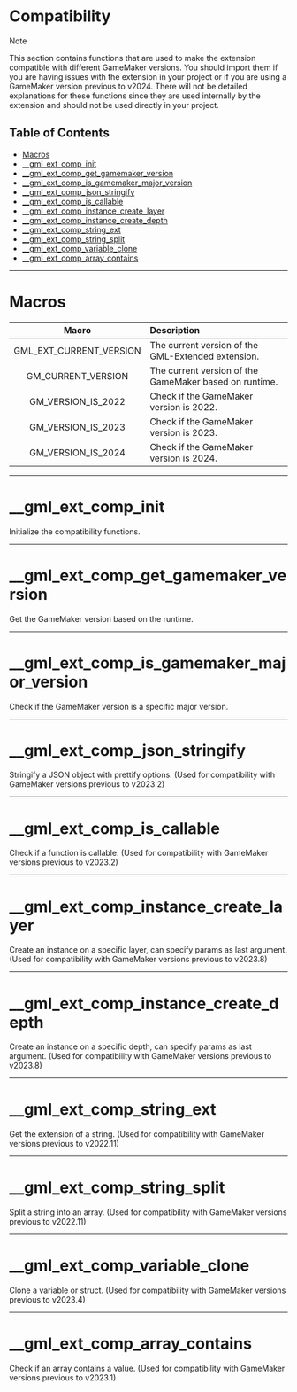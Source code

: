 # Compatibility

> [!NOTE]
> This section contains functions that are used to make the extension compatible with different GameMaker versions. You should import them if you are having issues with the extension in your project or if you are using a GameMaker version previous to v2024. There will not be detailed explanations for these functions since they are used internally by the extension and should not be used directly in your project.

## Table of Contents

- [Macros](#macros)
- [\_\_gml_ext_comp_init](#__gml_ext_comp_init)
- [\_\_gml_ext_comp_get_gamemaker_version](#__gml_ext_comp_get_gamemaker_version)
- [\_\_gml_ext_comp_is_gamemaker_major_version](#__gml_ext_comp_is_gamemaker_major_version)
- [\_\_gml_ext_comp_json_stringify](#__gml_ext_comp_json_stringify)
- [\_\_gml_ext_comp_is_callable](#__gml_ext_comp_is_callable)
- [\_\_gml_ext_comp_instance_create_layer](#__gml_ext_comp_instance_create_layer)
- [\_\_gml_ext_comp_instance_create_depth](#__gml_ext_comp_instance_create_depth)
- [\_\_gml_ext_comp_string_ext](#__gml_ext_comp_string_ext)
- [\_\_gml_ext_comp_string_split](#__gml_ext_comp_string_split)
- [\_\_gml_ext_comp_variable_clone](#__gml_ext_comp_variable_clone)
- [\_\_gml_ext_comp_array_contains](#__gml_ext_comp_array_contains)

---

# Macros

|          Macro          | Description                                            |
| :---------------------: | :----------------------------------------------------- |
| GML_EXT_CURRENT_VERSION | The current version of the GML-Extended extension.     |
|   GM_CURRENT_VERSION    | The current version of the GameMaker based on runtime. |
|   GM_VERSION_IS_2022    | Check if the GameMaker version is 2022.                |
|   GM_VERSION_IS_2023    | Check if the GameMaker version is 2023.                |
|   GM_VERSION_IS_2024    | Check if the GameMaker version is 2024.                |

---

# __gml_ext_comp_init

Initialize the compatibility functions.

---

# __gml_ext_comp_get_gamemaker_version

Get the GameMaker version based on the runtime.

---

# __gml_ext_comp_is_gamemaker_major_version

Check if the GameMaker version is a specific major version.

---

# __gml_ext_comp_json_stringify

Stringify a JSON object with prettify options. (Used for compatibility with GameMaker versions previous to v2023.2)

---

# __gml_ext_comp_is_callable

Check if a function is callable. (Used for compatibility with GameMaker versions previous to v2023.2)

---

# __gml_ext_comp_instance_create_layer

Create an instance on a specific layer, can specify params as last argument. (Used for compatibility with GameMaker versions previous to v2023.8)

---

# __gml_ext_comp_instance_create_depth

Create an instance on a specific depth, can specify params as last argument. (Used for compatibility with GameMaker versions previous to v2023.8)

---

# __gml_ext_comp_string_ext

Get the extension of a string. (Used for compatibility with GameMaker versions previous to v2022.11)

---

# __gml_ext_comp_string_split

Split a string into an array. (Used for compatibility with GameMaker versions previous to v2022.11)

---

# __gml_ext_comp_variable_clone

Clone a variable or struct. (Used for compatibility with GameMaker versions previous to v2023.4)

---

# __gml_ext_comp_array_contains

Check if an array contains a value. (Used for compatibility with GameMaker versions previous to v2023.1)